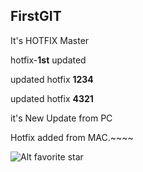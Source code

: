 FirstGIT
---

It's HOTFIX Master

hotfix-**1st** updated

updated hotfix **1234**

updated hotfix **4321**

it's New Update from PC

Hotfix added from MAC.~~~~

![Alt favorite star](http://www.nemopan.com/pan_performer/files/attach/images/421/345/292/003/%ED%95%98%EC%A7%80%EC%9B%90_010.jpg "Cute Baby!")
